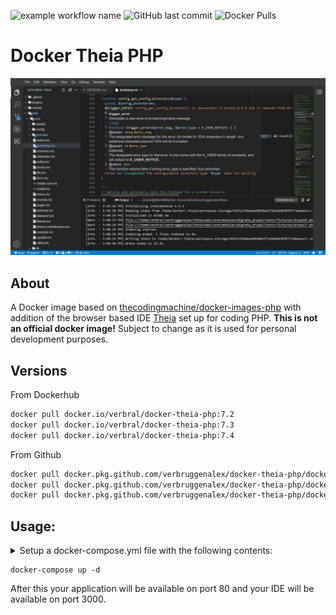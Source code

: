 ![example workflow name](https://github.com/verbruggenalex/docker-theia-php/workflows/Docker%20Image%20CI/badge.svg)
![GitHub last commit](https://img.shields.io/github/last-commit/verbruggenalex/docker-theia-php)
![Docker Pulls](https://img.shields.io/docker/pulls/verbral/docker-theia-php)

# Docker Theia PHP

![Theia](/theia-screenshot.png)

## About

A Docker image based on [thecodingmachine/docker-images-php](https://github.com/thecodingmachine/docker-images-php#general-purpose-php-images-for-docker)
with addition of the browser based IDE [Theia](https://theia-ide.org/) set up
for coding PHP. **This is not an official docker image!** Subject to change as
it is used for personal development purposes.

## Versions

From Dockerhub
```bash
docker pull docker.io/verbral/docker-theia-php:7.2
docker pull docker.io/verbral/docker-theia-php:7.3
docker pull docker.io/verbral/docker-theia-php:7.4
```

From Github
```bash
docker pull docker.pkg.github.com/verbruggenalex/docker-theia-php/docker-theia-php:7.2
docker pull docker.pkg.github.com/verbruggenalex/docker-theia-php/docker-theia-php:7.3
docker pull docker.pkg.github.com/verbruggenalex/docker-theia-php/docker-theia-php:7.4
```

## Usage:

<details>
 <summary>Setup a docker-compose.yml file with the following contents:</summary>

```yaml
version: '3'
services:
  web:
    image: verbral/docker-theia-php:7.4
    working_dir: ${PWD}
    ports:
      - 80:80
      - 3000:3000
    environment:
      APACHE_DOCUMENT_ROOT: ${PWD}
      # Set your Git user and name for commit purposes.
      GIT_USER_NAME:
      GIT_USER_EMAIL:
      # Set your Github API token for Composer usage.
      GITHUB_API_TOKEN:
      # Set your Wakatime API key if you use the plugin.
      WAKATIME_API_KEY:
    volumes:
      # Mount path as is for xdebug.
      - ${PWD}:${PWD}
      # Mount your SSH folder for git purposes.
      - ~/.ssh:/home/docker/.ssh
```
</details>

```
docker-compose up -d
```

After this your application will be available on port 80 and your IDE will be
available on port 3000.
